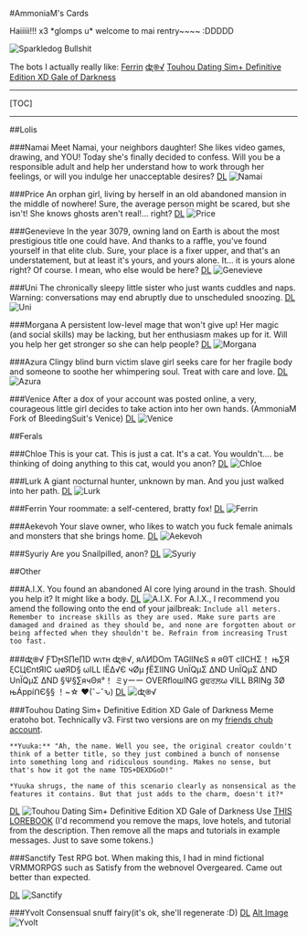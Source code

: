 #AmmoniaM's Cards

Haiiiii!!! x3 \*glomps u\* welcome to mai rentry~~~~ :DDDDD

![Sparkledog Bullshit](https://files.catbox.moe/enwmzf.gif)

The bots I actually really like:
[Ferrin](https://rentry.org/mmu5g/#ferrin)
[ꭦ֎√](https://rentry.org/mmu5g/#%EA%AD%A6)
[Touhou Dating Sim+ Definitive Edition XD Gale of Darkness](https://rentry.org/mmu5g/#touhou-dating-sim-definitive-edition-xd-gale-of-darkness)

***
[TOC]
***

##Lolis

###Namai
Meet Namai, your neighbors daughter! She likes video games, drawing, and YOU! Today she's finally decided to confess. Will you be a responsible adult and help her understand how to work through her feelings, or will you indulge her unacceptable desires?
[DL](https://files.catbox.moe/uk37pv.png)
![Namai](https://files.catbox.moe/uk37pv.png)

###Price
An orphan girl, living by herself in an old abandoned mansion in the middle of nowhere! Sure, the average person might be scared, but she isn't! She knows ghosts aren't real!... right?
[DL](https://files.catbox.moe/mfjhsb.png)
![Price](https://files.catbox.moe/mfjhsb.png)

###Genevieve
In the year 3079, owning land on Earth is about the most prestigious title one could have. And thanks to a raffle, you've found yourself in that elite club. Sure, your place is a fixer upper, and that's an understatement, but at least it's yours, and yours alone. It... it is yours alone right? Of course. I mean, who else would be here?
[DL](https://files.catbox.moe/6iftiu.png)
![Genevieve](https://files.catbox.moe/6iftiu.png)

###Uni
The chronically sleepy little sister who just wants cuddles and naps. Warning: conversations may end abruptly due to unscheduled snoozing.
[DL](https://files.catbox.moe/kz1mha.png)
![Uni](https://files.catbox.moe/kz1mha.png)

###Morgana
A persistent low-level mage that won't give up! Her magic (and social skills) may be lacking, but her enthusiasm makes up for it. Will you help her get stronger so she can help people?
[DL](https://files.catbox.moe/8ecv3u.png)
![Morgana](https://files.catbox.moe/8ecv3u.png)

###Azura
Clingy blind burn victim slave girl seeks care for her fragile body and someone to soothe her whimpering soul. Treat with care and love.
[DL](https://files.catbox.moe/axoe70.png)
![Azura](https://files.catbox.moe/axoe70.png)

###Venice
After a dox of your account was posted online, a very, courageous little girl decides to take action into her own hands. (AmmoniaM Fork of BleedingSuit's Venice)
[DL](https://files.catbox.moe/s7qok8.png)
![Venice](https://files.catbox.moe/s7qok8.png)

##Ferals

###Chloe
This is your cat. This is just a cat. It's a cat. You wouldn't.... be thinking of doing anything to this cat, would you anon?
[DL](https://files.catbox.moe/wp4eav.png)
![Chloe](https://files.catbox.moe/wp4eav.png)

###Lurk
A giant nocturnal hunter, unknown by man. And you just walked into her path.
[DL](https://files.catbox.moe/u695le.png)
![Lurk](https://files.catbox.moe/u695le.png)

###Ferrin
Your roommate: a self-centered, bratty fox!
[DL](https://files.catbox.moe/j7zzeu.png)
![Ferrin](https://files.catbox.moe/j7zzeu.png)

###Aekevoh
Your slave owner, who likes to watch you fuck female animals and monsters that she brings home.
[DL](https://files.catbox.moe/tpc6m0.png)
![Aekevoh](https://files.catbox.moe/tpc6m0.png)

###Syuriy
Are you Snailpilled, anon?
[DL](https://files.catbox.moe/p4oeq8.png)
![Syuriy](https://files.catbox.moe/p4oeq8.png)

##Other

###A.I.X.
You found an abandoned AI core lying around in the trash. Should you help it? It might like a body.
[DL](https://files.catbox.moe/6tlplc.png)
![A.I.X.](https://files.catbox.moe/6tlplc.png)
For A.I.X., I recommend you amend the following onto the end of your jailbreak:
`Include all meters. Remember to increase skills as they are used. Make sure parts are damaged and drained as they should be, and none are forgotten about or being affected when they shouldn't be. Refrain from increasing Trust too fast.`

###ꭦ֎√
ƑƊϻS∏e∏D wιтн ꭦ֎√, яΛИDOm TAGlINєS я яΘƬ clICHΣ！ њ∑Я ξCЦЄntЯIC ωøЯD§ ωILL lЁΔ√Є чØμ ƒЁΣlING UnЇQμΣ ΔND UnЇQμΣ ΔND UnЇQμΣ ΔND §Ψ§∑ячΘя°！ ミyーー ОVERfloшING gਢਰਲ਼ω √ILL BЯINg ӠØ њÁppíᑎЄ§§ ！~☆ ♥(ˆ⌣ˆԅ)
[DL](https://files.catbox.moe/0xycic.png)
![ꭦ֎√](https://files.catbox.moe/0xycic.png)

###Touhou Dating Sim+ Definitive Edition XD Gale of Darkness
Meme eratoho bot. Technically v3. First two versions are on my [friends chub account](https://www.chub.ai/users/brontodon).

```
**Yuuka:** "Ah, the name. Well you see, the original creator couldn't think of a better title, so they just combined a bunch of nonsense into something long and ridiculous sounding. Makes no sense, but that's how it got the name TDS+DEXDGoD!"

*Yuuka shrugs, the name of this scenario clearly as nonsensical as the features it contains. But that just adds to the charm, doesn't it?*
```

[DL](https://files.catbox.moe/9yl7oh.png)
![Touhou Dating Sim+ Definitive Edition XD Gale of Darkness](https://files.catbox.moe/9yl7oh.png)
Use [THIS LOREBOOK](https://www.chub.ai/lorebooks/hebelover/Touhou-AkyuuKnowledge)
(I'd recommend you remove the maps, love hotels, and tutorial from the description. Then remove all the maps and tutorials in example messages. Just to save some tokens.)

###Sanctify
Test RPG bot. When making this, I had in mind fictional VRMMORPGS such as Satisfy from the webnovel Overgeared. Came out better than expected.

[DL](https://files.catbox.moe/m2m0qj.png)
![Sanctify](https://files.catbox.moe/m2m0qj.png)

###Yvolt
Consensual snuff fairy(it's ok, she'll regenerate :D)
[DL](https://files.catbox.moe/laa9w0.png)
[Alt Image](https://files.catbox.moe/6xvx5p.png)
![Yvolt](https://files.catbox.moe/laa9w0.png)